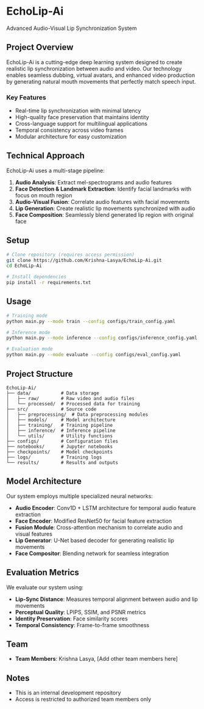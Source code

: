 # EchoLip-Ai

Advanced Audio-Visual Lip Synchronization System

## Project Overview
EchoLip-Ai is a cutting-edge deep learning system designed to create realistic lip synchronization between audio and video. Our technology enables seamless dubbing, virtual avatars, and enhanced video production by generating natural mouth movements that perfectly match speech input.

### Key Features
- Real-time lip synchronization with minimal latency
- High-quality face preservation that maintains identity
- Cross-language support for multilingual applications
- Temporal consistency across video frames
- Modular architecture for easy customization

## Technical Approach
EchoLip-Ai uses a multi-stage pipeline:
1. **Audio Analysis**: Extract mel-spectrograms and audio features
2. **Face Detection & Landmark Extraction**: Identify facial landmarks with focus on mouth region
3. **Audio-Visual Fusion**: Correlate audio features with facial movements
4. **Lip Generation**: Create realistic lip movements synchronized with audio
5. **Face Composition**: Seamlessly blend generated lip region with original face

## Setup
```bash
# Clone repository (requires access permission)
git clone https://github.com/Krishna-Lasya/EchoLip-Ai.git
cd EchoLip-Ai

# Install dependencies
pip install -r requirements.txt
```

## Usage
```bash
# Training mode
python main.py --mode train --config configs/train_config.yaml

# Inference mode
python main.py --mode inference --config configs/inference_config.yaml

# Evaluation mode
python main.py --mode evaluate --config configs/eval_config.yaml
```

## Project Structure
```
EchoLip-Ai/
├── data/           # Data storage
│   ├── raw/        # Raw video and audio files
│   └── processed/  # Processed data for training
├── src/            # Source code
│   ├── preprocessing/  # Data preprocessing modules
│   ├── models/     # Model architecture
│   ├── training/   # Training pipeline
│   ├── inference/  # Inference pipeline
│   └── utils/      # Utility functions
├── configs/        # Configuration files
├── notebooks/      # Jupyter notebooks
├── checkpoints/    # Model checkpoints
├── logs/           # Training logs
└── results/        # Results and outputs
```

## Model Architecture
Our system employs multiple specialized neural networks:
- **Audio Encoder**: Conv1D + LSTM architecture for temporal audio feature extraction
- **Face Encoder**: Modified ResNet50 for facial feature extraction
- **Fusion Module**: Cross-attention mechanism to correlate audio and visual features
- **Lip Generator**: U-Net based decoder for generating realistic lip movements
- **Face Compositor**: Blending network for seamless integration

## Evaluation Metrics
We evaluate our system using:
- **Lip-Sync Distance**: Measures temporal alignment between audio and lip movements
- **Perceptual Quality**: LPIPS, SSIM, and PSNR metrics
- **Identity Preservation**: Face similarity scores
- **Temporal Consistency**: Frame-to-frame smoothness

## Team
- **Team Members**: Krishna Lasya, [Add other team members here]

## Notes
- This is an internal development repository
- Access is restricted to authorized team members only